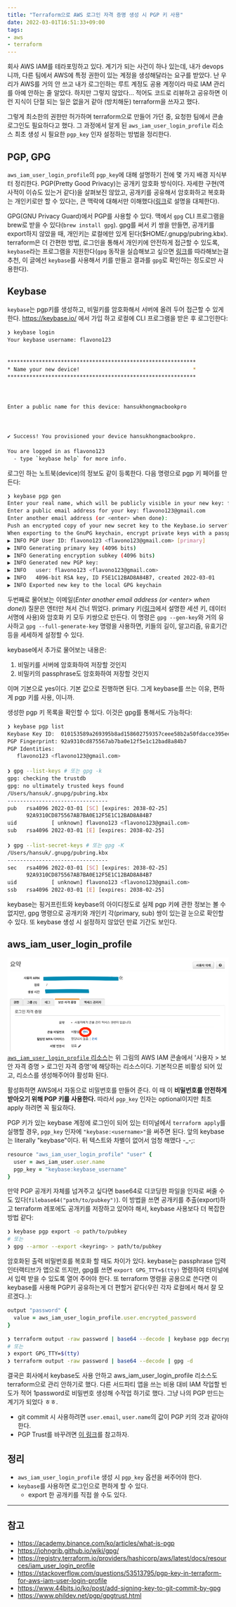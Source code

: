 ```yaml
---
title: "Terraform으로 AWS 로그인 자격 증명 생성 시 PGP 키 사용"
date: 2022-03-01T16:51:33+09:00
tags:
- aws
- terraform
---
```


회사 AWS IAM를 테라포밍하고 있다. 계기가 되는 사건이 하나 있는데, 내가 devops니까, 다른 팀에서 AWS에 특정 권한이 있는 계정을 생성해달라는 요구를 받았다. 난 우리가 AWS를 거의 안 쓰고 내가 로그인하는 루트 계정도 공용 계정이라 따로 IAM 관리를 아예 안하는 줄 알았다. 하지만 그렇지 않았다... 적어도 코드로 리뷰하고 공유하면 이런 지식이 단절 되는 일은 없을거 같아 (방치해둔) terraform을 쓰자고 했다.

그렇게 최소한의 권한만 허가하며 terraform으로 만들어 가던 중, 요청한 팀에서 콘솔 로그인도 필요하다고 했다. 그 과정에서 알게 된 `aws_iam_user_login_profile` 리소스 최초 생성 시 필요한 `pgp_key` 인자 설정하는 방법을 정리한다.

## PGP, GPG
`aws_iam_user_login_profile`의 `pgp_key`에 대해 설명하기 전에 몇 가지 배경 지식부터 정리한다. PGP(Pretty Good Privacy)는 공개키 암호화 방식이다. 자세한 구현(역사적이 이슈도 있는거 같다)을 살펴보진 않았고, 공개키를 공유해서 암호화하고 복호화는 개인키로만 할 수 있다는, 큰 맥락에 대해서만 이해했다([링크](https://academy.binance.com/ko/articles/what-is-pgp)로 설명을 대체한다).

GPG(GNU Privacy Guard)에서 PGP를 사용할 수 있다. 맥에서 `gpg` CLI 프로그램을 brew로 받을 수 있다(`brew install gpg`). gpg를 써서 키 쌍을 만들면, 공개키를 export하지 않았을 때, 개인키는 로컬에만 있게 된다($HOME/.gnupg/pubring.kbx). terraform은 더 간편한 방법, 로그인을 통해서 개인키에 안전하게 접근할 수 있도록, `keybase`라는 프로그램을 지원한다(`gpg` 동작을 실습해보고 싶으면 [링크](https://johngrib.github.io/wiki/gpg/)를 따라해보는걸 추천, 이 글에선 `keybase`를 사용해서 키를 만들고 결과를 `gpg`로 확인하는 정도로만 사용한다).

## Keybase
`keybase`는 pgp키를 생성하고, 비밀키를 암호화해서 서버에 올려 두어 접근할 수 있게 한다. https://keybase.io/ 에서 가입 하고 로컬에 CLI 프로그램을 받은 후 로그인한다:
```sh
❯ keybase login
Your keybase username: flavono123


************************************************************
* Name your new device!                                    *
************************************************************



Enter a public name for this device: hansukhongmacbookpro



✔ Success! You provisioned your device hansukhongmacbookpro.

You are logged in as flavono123
  - type `keybase help` for more info.

```
로그인 하는 노트북(device)의 정보도 같이 등록한다. 다음 명령으로 pgp 키 페어를 만든다:
```sh
❯ keybase pgp gen
Enter your real name, which will be publicly visible in your new key: flavono123
Enter a public email address for your key: flavono123@gmail.com
Enter another email address (or <enter> when done): 
Push an encrypted copy of your new secret key to the Keybase.io server? [Y/n] 
When exporting to the GnuPG keychain, encrypt private keys with a passphrase? [Y/n] 
▶ INFO PGP User ID: flavono123 <flavono123@gmail.com> [primary]
▶ INFO Generating primary key (4096 bits)
▶ INFO Generating encryption subkey (4096 bits)
▶ INFO Generated new PGP key:
▶ INFO   user: flavono123 <flavono123@gmail.com>
▶ INFO   4096-bit RSA key, ID F5E1C12BAD8A84B7, created 2022-03-01
▶ INFO Exported new key to the local GPG keychain
```

두번째로 물어보는 이메일(*Enter another email address (or \<enter\> when done)*) 질문은 엔터만 쳐서 건너 뛰었다. primary 키([링크](https://academy.binance.com/ko/articles/what-is-pgp)에서 설명한 세션 키, 데이터 서명에 사용)와 암호화 키 모두 키쌍으로 만든다. 이 명령은 `gpg --gen-key`와 거의 유사하고 `gpg --full-generate-key` 명령을 사용하면, 키들의 길이, 알고리즘, 유효기간 등을 세세하게 설정할 수 있다.

keybase에서 추가로 물어보는 내용은:
1. 비밀키를 서버에 암호화하여 저장할 것인지
2. 비밀키의 passphrase도 암호화하여 저장할 것인지

이며 기본으로 yes이다. 기본 값으로 진행하면 된다. 그게 keybase를 쓰는 이유, 편하게 pgp 키를 사용, 이니까.

생성한 pgp 키 목록을 확인할 수 있다. 이것은 gpg를 통해서도 가능하다:
```sh
❯ keybase pgp list
Keybase Key ID:  010153589a269395b8ad158602759357ceee58b2a50fdacce395ee4cd932737361e00a
PGP Fingerprint: 92a9310cd875567ab7ba0e12f5e1c12bad8a84b7
PGP Identities:
   flavono123 <flavono123@gmail.com>

❯ gpg --list-keys # 또는 gpg -k
gpg: checking the trustdb
gpg: no ultimately trusted keys found
/Users/hansuk/.gnupg/pubring.kbx
--------------------------------
pub   rsa4096 2022-03-01 [SC] [expires: 2038-02-25]
      92A9310CD875567AB7BA0E12F5E1C12BAD8A84B7
uid           [ unknown] flavono123 <flavono123@gmail.com>
sub   rsa4096 2022-03-01 [E] [expires: 2038-02-25]

❯ gpg --list-secret-keys # 또는 gpg -K
/Users/hansuk/.gnupg/pubring.kbx
--------------------------------
sec   rsa4096 2022-03-01 [SC] [expires: 2038-02-25]
      92A9310CD875567AB7BA0E12F5E1C12BAD8A84B7
uid           [ unknown] flavono123 <flavono123@gmail.com>
ssb   rsa4096 2022-03-01 [E] [expires: 2038-02-25]
```

keybase는 핑거프린트와 keybase의 아이디정도로 실제 pgp 키에 관한 정보는 볼 수 없지만, gpg 명령으로 공개키와 개인키 각(primary, sub) 쌍이 있는걸 눈으로 확인할 수 있다. 또 keybase 생성 시 설정하지 않았던 만료 기간도 보인다.

## aws_iam_user_login_profile
![1](/images/aws_iam_user_login_profile_pgp_key/1.png)
[`aws_iam_user_login_profile` 리소스](https://registry.terraform.io/providers/hashicorp/aws/latest/docs/resources/iam_user_login_profile)는 위 그림의 AWS IAM 콘솔에서 '사용자 > 보안 자격 증명 > 로그인 자격 증명'에 해당하는 리소스이다. 기본적으론 비활성 되어 있고, 리소스를 생성해주어야 활성화 된다.

활성화하면 AWS에서 자동으로 비밀번호를 만들어 준다. 이 때 이 **비밀번호를 안전하게 받아오기 위해 PGP 키를 사용한다.** 따라서 `pgp_key` 인자는 optional이지만 최초 apply 하려면 꼭 필요하다.

PGP 키가 있는 keybase 계정에 로그인이 되어 있는 터미널에서 `terraform apply`를 실행할 경우, `pgp_key` 인자에 `"keybase:<username>"`을 써주면 된다. 앞의 keybase는 literally "keybase"이다. 뒤 텍스트와 차별이 없어서 엄청 해맸다 -_-;:

```ruby
resource "aws_iam_user_login_profile" "user" {
  user = aws_iam_user.user.name
  pgp_key = "keybase:keybase_username"
}
```

만약 PGP 공개키 자체를 넘겨주고 싶다면 base64로 디코딩한 파일을 인자로 써줄 수도 있다(`filebase64("path/to/pubkey")`). 이 방법을 쓰면 공개키를 추출(export)하고 terraform 레포에도 공개키를 저장하고 있어야 해서, keybase 사용보다 더 복잡한 방법 같다:
```sh
❯ keybase pgp export -o path/to/pubkey
# 또는
❯ gpg --armor --export <keyring> > path/to/pubkey
```

암호화된 출력 비밀번호를 복호화 할 때도 차이가 있다. keybase는 passphrase 입력 인터랙티브가 앱으로 뜨지만, gpg를 쓰면 `export GPG_TTY=$(tty)` 명령하여 터미널에서 입력 받을 수 있도록 열어 주어야 한다. 또 terraform 명령을 공용으로 쓴다면 이 keybase를 사용해 PGP키 공유하는게 더 편할거 같다(우린 각자 로컬에서 해서 잘 모르겠다..):

```ruby
output "password" {
  value = aws_iam_user_login_profile.user.encrypted_password
}
```

```sh
❯ terraform output -raw password | base64 --decode | keybase pgp decrypt
# 또는
❯ export GPG_TTY=$(tty)
❯ terraform output -raw password | base64 --decode | gpg -d
```

결국은 회사에서 keybase도 사용 안하고 aws_iam_user_login_profile 리소스도 terraform으로 관리 안하기로 했다. 다른 서드파티 앱을 쓰는 비용 대비 IAM 작업할 빈도가 적어 1password로 비밀번호 생성해 수작업 하기로 했다. 그냥 나의 PGP 만드는 계기가 되었다 ㅎㅎ.

- git commit 시 사용하려면 `user.email`, `user.name`의 값이 PGP 키의 것과 같아야 한다.
- PGP Trust를 바꾸려면 [이 링크](https://www.phildev.net/pgp/gpgtrust.html)를 참고하자.

## 정리
- `aws_iam_user_login_profile` 생성 시 `pgp_key` 옵션을 써주어야 한다.
- `keybase`를 사용하면 로그인으로 편하게 할 수 있다.
  - export 한 공개키를 직접 쓸 수도 있다.

---

## 참고
- https://academy.binance.com/ko/articles/what-is-pgp
- https://johngrib.github.io/wiki/gpg/
- https://registry.terraform.io/providers/hashicorp/aws/latest/docs/resources/iam_user_login_profile
- https://stackoverflow.com/questions/53513795/pgp-key-in-terraform-for-aws-iam-user-login-profile
- https://www.44bits.io/ko/post/add-signing-key-to-git-commit-by-gpg
- https://www.phildev.net/pgp/gpgtrust.html
